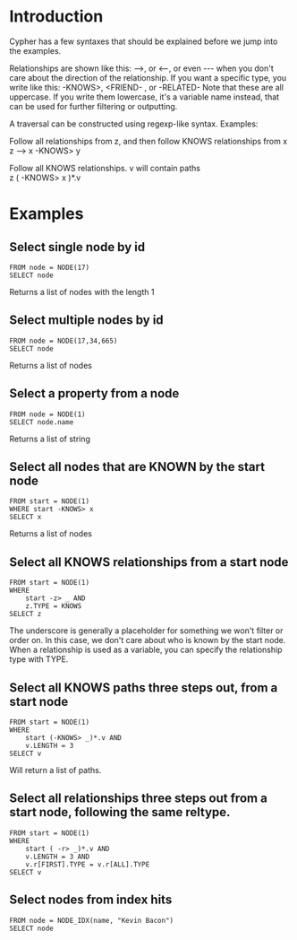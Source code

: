 Introduction
==
Cypher has a few syntaxes that should be explained before we jump into the examples.

Relationships are shown like this: -->, or <--, or even --- when you don't care about the direction of the relationship.
If you want a specific type, you write like this: -KNOWS>, <FRIEND- , or -RELATED-
Note that these are all uppercase. If you write them lowercase, it's a variable name instead, that can be used for further filtering or outputting.

A traversal can be constructed using regexp-like syntax. Examples:

Follow all relationships from z, and then follow KNOWS relationships from x
	z --> x -KNOWS> y

Follow all KNOWS relationships. v will contain paths	
	z ( -KNOWS> x )*.v
	
	



Examples
==

Select single node by id
--
	FROM node = NODE(17)
	SELECT node

Returns a list of nodes with the length 1




Select multiple nodes by id
--
	FROM node = NODE(17,34,665)
	SELECT node

Returns a list of nodes




Select a property from a node
--
	FROM node = NODE(1)
	SELECT node.name

Returns a list of string




Select all nodes that are KNOWN by the start node
--
	FROM start = NODE(1)
	WHERE start -KNOWS> x
	SELECT x
	
Returns a list of nodes




Select all KNOWS relationships from a start node
--
	FROM start = NODE(1)
	WHERE
		start -z> _ AND
		z.TYPE = KNOWS
	SELECT z

The underscore is generally a placeholder for something we won't filter or order on. In this case, we don't care about who is known by the start node.
When a relationship is used as a variable, you can specify the relationship type with TYPE.





Select all KNOWS paths three steps out, from a start node
--
	FROM start = NODE(1)
	WHERE
		start (-KNOWS> _)*.v AND
		v.LENGTH = 3
	SELECT v

Will return a list of paths. 




Select all relationships three steps out from a start node, following the same reltype. 
--
	FROM start = NODE(1)
	WHERE 
		start ( -r> _)*.v AND
		v.LENGTH = 3 AND
		v.r[FIRST].TYPE = v.r[ALL].TYPE
	SELECT v
	



Select nodes from index hits
--
	FROM node = NODE_IDX(name, "Kevin Bacon")
	SELECT node

